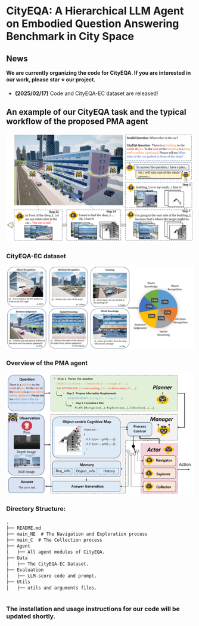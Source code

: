 
# CityEQA: A Hierarchical LLM Agent on Embodied Question Answering Benchmark in City Space

</div>

## News

**We are currently organizing the code for CityEQA. If you are interested in our work, please star ⭐ our project.**

- **(2025/02/17)** Code and CityEQA-EC dataset are released!


## An example of our CityEQA task and the typical workflow of the proposed PMA agent
<p align="center">
  <img src="Image/example.png">
</p>


### CityEQA-EC dataset
<p align="center">
  <img src="Image/dataset.png">
</p>

### Overview of the PMA agent
<p align="center">
  <img src="Image/framework.png">
</p>

### Directory Structure:

```
.
├── README.md
├── main_NE  # The Navigation and Exploration process
├── main_C  # The Collection process
├── Agent
│   ├── All agent modules of CityEQA.
├── Data
│   ├── The CityEQA-EC Dataset.
├── Evaluation
│   ├── LLM-score code and prompt.
├── Utils
│   ├── utils and arguments files.


```
### The installation and usage instructions for our code will be updated shortly.

